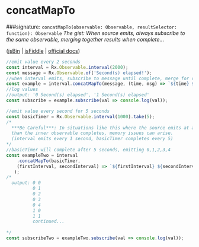 # concatMapTo
###signature: `concatMapTo(observable: Observable, resultSelector: function): Observable`
*The gist: When source emits, always subscribe to the same observable, merging together results when complete...*

([jsBin](http://jsbin.com/caqiruqula/1/edit?js,console) | [jsFiddle](https://jsfiddle.net/qg6qfqLz/33/) | [official docs](http://reactivex.io/rxjs/class/es6/Observable.js~Observable.html#instance-method-concatMapTo))
```js
//emit value every 2 seconds
const interval = Rx.Observable.interval(2000);
const message = Rx.Observable.of('Second(s) elapsed!');
//when interval emits, subscribe to message until complete, merge for result
const example = interval.concatMapTo(message, (time, msg) => `${time} ${msg}`);
//log values
//output: '0 Second(s) elapsed', '1 Second(s) elapsed'
const subscribe = example.subscribe(val => console.log(val));

//emit value every second for 5 seconds
const basicTimer = Rx.Observable.interval(1000).take(5);
/* 
  ***Be Careful***: In situations like this where the source emits at a faster pace
  than the inner observable completes, memory issues can arise.
  (interval emits every 1 second, basicTimer completes every 5)
*/
//basicTimer will complete after 5 seconds, emitting 0,1,2,3,4
const exampleTwo = interval
	.concatMapTo(basicTimer, 
  	(firstInterval, secondInterval) => `${firstInterval} ${secondInterval}`
   );
/*
  output: 0 0
          0 1
          0 2
          0 3
          0 4
          1 0
          1 1
          continued...
          
*/
const subscribeTwo = exampleTwo.subscribe(val => console.log(val));
```